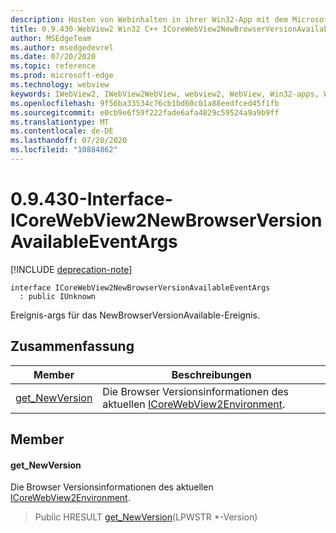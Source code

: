 ```yaml
---
description: Hosten von Webinhalten in ihrer Win32-App mit dem Microsoft Edge WebView2-Steuerelement
title: 0.9.430-WebView2 Win32 C++ ICoreWebView2NewBrowserVersionAvailableEventArgs
author: MSEdgeTeam
ms.author: msedgedevrel
ms.date: 07/20/2020
ms.topic: reference
ms.prod: microsoft-edge
ms.technology: webview
keywords: IWebView2, IWebView2WebView, webview2, WebView, Win32-apps, Win32, Edge, ICoreWebView2, ICoreWebView2Host, Browser-Steuerelement, Edge-HTML
ms.openlocfilehash: 9f56ba33534c76cb1bd60c01a88eedfced45f1fb
ms.sourcegitcommit: e0cb9e6f59f222fade6afa4829c59524a9a9b9ff
ms.translationtype: MT
ms.contentlocale: de-DE
ms.lasthandoff: 07/20/2020
ms.locfileid: "10884862"
---
```

# 0.9.430-Interface-ICoreWebView2NewBrowserVersionAvailableEventArgs 

[!INCLUDE [deprecation-note](../../includes/deprecation-note.md)]

```
interface ICoreWebView2NewBrowserVersionAvailableEventArgs
  : public IUnknown
```

Ereignis-args für das NewBrowserVersionAvailable-Ereignis.

## Zusammenfassung

 Member                        | Beschreibungen
--------------------------------|---------------------------------------------
[get_NewVersion](#get_newversion) | Die Browser Versionsinformationen des aktuellen [ICoreWebView2Environment](ICoreWebView2Environment.md).

## Member

#### get_NewVersion 

Die Browser Versionsinformationen des aktuellen [ICoreWebView2Environment](ICoreWebView2Environment.md).

> Public HRESULT [get_NewVersion](#get_newversion)(LPWSTR *-Version)

